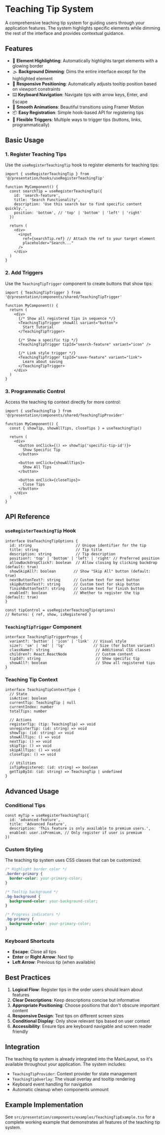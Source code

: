 # Teaching Tip System

A comprehensive teaching tip system for guiding users through your application features. The system highlights specific elements while dimming the rest of the interface and provides contextual guidance.

## Features

- 🎯 **Element Highlighting**: Automatically highlights target elements with a glowing border
- 🌫️ **Background Dimming**: Dims the entire interface except for the highlighted element
- 📱 **Responsive Positioning**: Automatically adjusts tooltip position based on viewport constraints
- ⌨️ **Keyboard Navigation**: Navigate tips with arrow keys, Enter, and Escape
- 🎨 **Smooth Animations**: Beautiful transitions using Framer Motion
- 📦 **Easy Registration**: Simple hook-based API for registering tips
- 🔗 **Flexible Triggers**: Multiple ways to trigger tips (buttons, links, programmatically)

## Basic Usage

### 1. Register Teaching Tips

Use the `useRegisterTeachingTip` hook to register elements for teaching tips:

```tsx
import { useRegisterTeachingTip } from '@/presentation/hooks/useRegisterTeachingTip'

function MyComponent() {
  const searchTip = useRegisterTeachingTip({
    id: 'search-feature',
    title: 'Search Functionality',
    description: 'Use this search bar to find specific content quickly.',
    position: 'bottom', // 'top' | 'bottom' | 'left' | 'right'
  })

  return (
    <div>
      <input 
        ref={searchTip.ref} // Attach the ref to your target element
        placeholder="Search..."
      />
    </div>
  )
}
```

### 2. Add Triggers

Use the `TeachingTipTrigger` component to create buttons that show tips:

```tsx
import { TeachingTipTrigger } from '@/presentation/components/shared/TeachingTipTrigger'

function MyComponent() {
  return (
    <div>
      {/* Show all registered tips in sequence */}
      <TeachingTipTrigger showAll variant="button">
        Start Tutorial
      </TeachingTipTrigger>

      {/* Show a specific tip */}
      <TeachingTipTrigger tipId="search-feature" variant="icon" />

      {/* Link style trigger */}
      <TeachingTipTrigger tipId="save-feature" variant="link">
        Learn about saving
      </TeachingTipTrigger>
    </div>
  )
}
```

### 3. Programmatic Control

Access the teaching tip context directly for more control:

```tsx
import { useTeachingTip } from '@/presentation/components/shared/TeachingTipProvider'

function MyComponent() {
  const { showTip, showAllTips, closeTips } = useTeachingTip()

  return (
    <div>
      <button onClick={() => showTip('specific-tip-id')}>
        Show Specific Tip
      </button>
      
      <button onClick={showAllTips}>
        Show All Tips
      </button>
      
      <button onClick={closeTips}>
        Close Tips
      </button>
    </div>
  )
}
```

## API Reference

### `useRegisterTeachingTip` Hook

```tsx
interface UseTeachingTipOptions {
  id: string                    // Unique identifier for the tip
  title: string                 // Tip title
  description: string           // Tip description
  position?: 'top' | 'bottom' | 'left' | 'right' // Preferred position
  allowBackdropClick?: boolean  // Allow closing by clicking backdrop (default: true)
  showSkipAll?: boolean        // Show "Skip All" button (default: true)
  nextButtonText?: string      // Custom text for next button
  skipButtonText?: string      // Custom text for skip button
  finishButtonText?: string    // Custom text for finish button
  enabled?: boolean            // Whether to register the tip (default: true)
}

const tipControl = useRegisterTeachingTip(options)
// Returns: { ref, show, isRegistered }
```

### `TeachingTipTrigger` Component

```tsx
interface TeachingTipTriggerProps {
  variant?: 'button' | 'icon' | 'link'  // Visual style
  size?: 'sm' | 'md' | 'lg'             // Size (for button variant)
  className?: string                     // Additional CSS classes
  children?: React.ReactNode             // Custom content
  tipId?: string                         // Show specific tip
  showAll?: boolean                      // Show all registered tips
}
```

### Teaching Tip Context

```tsx
interface TeachingTipContextType {
  // State
  isActive: boolean
  currentTip: TeachingTip | null
  currentIndex: number
  totalTips: number
  
  // Actions
  registerTip: (tip: TeachingTip) => void
  unregisterTip: (id: string) => void
  showTip: (id: string) => void
  showAllTips: () => void
  nextTip: () => void
  skipTip: () => void
  skipAllTips: () => void
  closeTips: () => void
  
  // Utilities
  isTipRegistered: (id: string) => boolean
  getTipById: (id: string) => TeachingTip | undefined
}
```

## Advanced Usage

### Conditional Tips

```tsx
const myTip = useRegisterTeachingTip({
  id: 'advanced-feature',
  title: 'Advanced Feature',
  description: 'This feature is only available to premium users.',
  enabled: user.isPremium, // Only register if user is premium
})
```

### Custom Styling

The teaching tip system uses CSS classes that can be customized:

```css
/* Highlight border color */
.border-primary {
  border-color: your-primary-color;
}

/* Tooltip background */
.bg-background {
  background-color: your-background-color;
}

/* Progress indicators */
.bg-primary {
  background-color: your-primary-color;
}
```

### Keyboard Shortcuts

- **Escape**: Close all tips
- **Enter** or **Right Arrow**: Next tip
- **Left Arrow**: Previous tip (when available)

## Best Practices

1. **Logical Flow**: Register tips in the order users should learn about features
2. **Clear Descriptions**: Keep descriptions concise but informative
3. **Appropriate Positioning**: Choose positions that don't obscure important content
4. **Responsive Design**: Test tips on different screen sizes
5. **Conditional Display**: Only show relevant tips based on user context
6. **Accessibility**: Ensure tips are keyboard navigable and screen reader friendly

## Integration

The teaching tip system is already integrated into the MainLayout, so it's available throughout your application. The system includes:

- `TeachingTipProvider`: Context provider for state management
- `TeachingTipOverlay`: The visual overlay and tooltip rendering
- Keyboard event handling for navigation
- Automatic cleanup when components unmount

## Example Implementation

See `src/presentation/components/examples/TeachingTipExample.tsx` for a complete working example that demonstrates all features of the teaching tip system.
